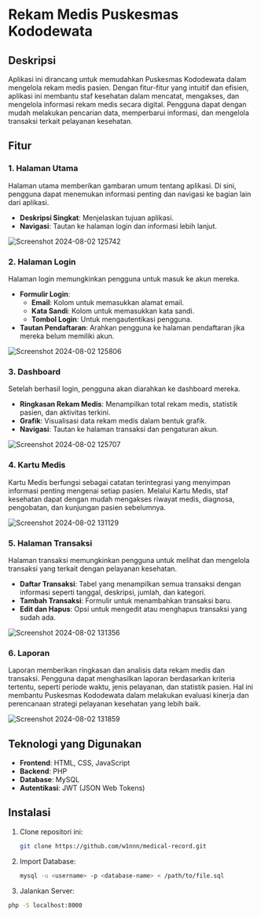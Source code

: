 # Rekam Medis Puskesmas Kododewata

## Deskripsi
Aplikasi ini dirancang untuk memudahkan Puskesmas Kododewata dalam mengelola rekam medis pasien. Dengan fitur-fitur yang intuitif dan efisien, aplikasi ini membantu staf kesehatan dalam mencatat, mengakses, dan mengelola informasi rekam medis secara digital. Pengguna dapat dengan mudah melakukan pencarian data, memperbarui informasi, dan mengelola transaksi terkait pelayanan kesehatan.

## Fitur

### 1. Halaman Utama
Halaman utama memberikan gambaran umum tentang aplikasi. Di sini, pengguna dapat menemukan informasi penting dan navigasi ke bagian lain dari aplikasi.

- **Deskripsi Singkat**: Menjelaskan tujuan aplikasi.
- **Navigasi**: Tautan ke halaman login dan informasi lebih lanjut.

![Screenshot 2024-08-02 125742](https://github.com/user-attachments/assets/a923eda2-3a0c-4d69-8d26-11fdbb187490)

### 2. Halaman Login
Halaman login memungkinkan pengguna untuk masuk ke akun mereka.

- **Formulir Login**:
  - **Email**: Kolom untuk memasukkan alamat email.
  - **Kata Sandi**: Kolom untuk memasukkan kata sandi.
  - **Tombol Login**: Untuk mengautentikasi pengguna.
- **Tautan Pendaftaran**: Arahkan pengguna ke halaman pendaftaran jika mereka belum memiliki akun.

![Screenshot 2024-08-02 125806](https://github.com/user-attachments/assets/538e27cd-1240-434a-822d-fae2288e858f)

### 3. Dashboard
Setelah berhasil login, pengguna akan diarahkan ke dashboard mereka.

- **Ringkasan Rekam Medis**: Menampilkan total rekam medis, statistik pasien, dan aktivitas terkini.
- **Grafik**: Visualisasi data rekam medis dalam bentuk grafik.
- **Navigasi**: Tautan ke halaman transaksi dan pengaturan akun.

![Screenshot 2024-08-02 125707](https://github.com/user-attachments/assets/e8232e46-4024-44b3-b6fa-86a4e5e92ce2)

### 4. Kartu Medis
Kartu Medis berfungsi sebagai catatan terintegrasi yang menyimpan informasi penting mengenai setiap pasien. Melalui Kartu Medis, staf kesehatan dapat dengan mudah mengakses riwayat medis, diagnosa, pengobatan, dan kunjungan pasien sebelumnya.

![Screenshot 2024-08-02 131129](https://github.com/user-attachments/assets/98034e9f-1022-4a92-9090-9fafe1f7c5aa)

### 5. Halaman Transaksi
Halaman transaksi memungkinkan pengguna untuk melihat dan mengelola transaksi yang terkait dengan pelayanan kesehatan.

- **Daftar Transaksi**: Tabel yang menampilkan semua transaksi dengan informasi seperti tanggal, deskripsi, jumlah, dan kategori.
- **Tambah Transaksi**: Formulir untuk menambahkan transaksi baru.
- **Edit dan Hapus**: Opsi untuk mengedit atau menghapus transaksi yang sudah ada.

![Screenshot 2024-08-02 131356](https://github.com/user-attachments/assets/21a90923-beeb-47d5-8786-c06a006459bd)

### 6. Laporan
Laporan memberikan ringkasan dan analisis data rekam medis dan transaksi. Pengguna dapat menghasilkan laporan berdasarkan kriteria tertentu, seperti periode waktu, jenis pelayanan, dan statistik pasien. Hal ini membantu Puskesmas Kododewata dalam melakukan evaluasi kinerja dan perencanaan strategi pelayanan kesehatan yang lebih baik.

![Screenshot 2024-08-02 131859](https://github.com/user-attachments/assets/40249223-6f87-4ccc-a630-942fccf1439e)

## Teknologi yang Digunakan
- **Frontend**: HTML, CSS, JavaScript
- **Backend**: PHP
- **Database**: MySQL
- **Autentikasi**: JWT (JSON Web Tokens)
  

## Instalasi

1. Clone repositori ini:
   ```bash
   git clone https://github.com/w1nnn/medical-record.git
2. Import Database:
   ```bash
   mysql -u <username> -p <database-name> < /path/to/file.sql
3. Jalankan Server:
 ```bash
 php -S localhost:8000


